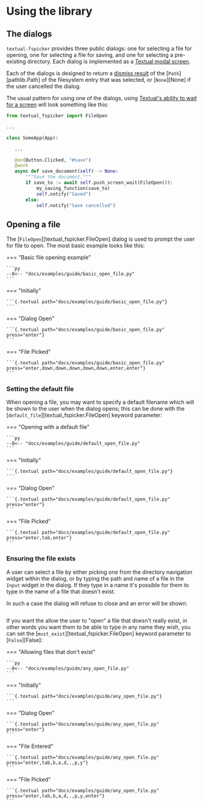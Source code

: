 # Using the library

## The dialogs

`textual-fspicker` provides three public dialogs: one for selecting a file
for opening, one for selecting a file for saving, and one for selecting a
pre-existing directory. Each dialog is implemented as a [Textual modal
screen](https://textual.textualize.io/guide/screens/#modal-screens).

Each of the dialogs is designed to return a [dismiss
result](https://textual.textualize.io/guide/screens/#returning-data-from-screens)
of the [`Path`][pathlib.Path] of the filesystem entry that was selected, or
[`None`][None] if the user cancelled the dialog.

The usual pattern for using one of the dialogs, using [Textual's ability to
wait for a
screen](https://textual.textualize.io/guide/screens/#waiting-for-screens)
will look something like this:

```python
from textual_fspicker import FileOpen

...

class SomeApp(App):

   ...

   @on(Button.Clicked, "#save")
   @work
   async def save_document(self) -> None:
       """Save the document."""
       if save_to := await self.push_screen_wait(FileOpen()):
           my_saving_function(save_to)
           self.notify("Saved")
       else:
           self.notify("Save cancelled")
```

## Opening a file

The [`FileOpen`][textual_fspicker.FileOpen] dialog is used to prompt the user for file to
open. The most basic example looks like this:

=== "Basic file opening example"

    ```py
    --8<-- "docs/examples/guide/basic_open_file.py"
    ```

=== "Initially"

    ```{.textual path="docs/examples/guide/basic_open_file.py"}
    ```

=== "Dialog Open"

    ```{.textual path="docs/examples/guide/basic_open_file.py" press="enter"}
    ```

=== "File Picked"

    ```{.textual path="docs/examples/guide/basic_open_file.py" press="enter,down,down,down,down,down,enter,enter"}
    ```

### Setting the default file

When opening a file, you may want to specify a default filename which will
be shown to the user when the dialog opens; this can be done with the
[`default_file`][textual_fspicker.FileOpen] keyword parameter:

=== "Opening with a default file"

    ```py
    --8<-- "docs/examples/guide/default_open_file.py"
    ```

=== "Initially"

    ```{.textual path="docs/examples/guide/default_open_file.py"}
    ```

=== "Dialog Open"

    ```{.textual path="docs/examples/guide/default_open_file.py" press="enter"}
    ```

=== "File Picked"

    ```{.textual path="docs/examples/guide/default_open_file.py" press="enter,tab,enter"}
    ```

### Ensuring the file exists

A user can select a file by either picking one from the directory navigation
widget within the dialog, or by typing the path and name of a file in the
`Input` widget in the dialog. If they type in a name it's possible for them
to type in the name of a file that doesn't exist.

In such a case the dialog will refuse to close and an error will be shown:

```{.textual path="docs/examples/guide/basic_open_file.py" press="enter,tab,b,a,d,.,p,y,enter"}
```

If you want the allow the user to "open" a file that doesn't really exist,
in other words you want them to be able to type in any name they wish, you
can set the [`must_exist`][textual_fspicker.FileOpen] keyword parameter to
[`False`][False]:

=== "Allowing files that don't exist"

    ```py
    --8<-- "docs/examples/guide/any_open_file.py"
    ```

=== "Initially"

    ```{.textual path="docs/examples/guide/any_open_file.py"}
    ```

=== "Dialog Open"

    ```{.textual path="docs/examples/guide/any_open_file.py" press="enter"}
    ```

=== "File Entered"

    ```{.textual path="docs/examples/guide/any_open_file.py" press="enter,tab,b,a,d,.,p,y"}
    ```

=== "File Picked"

    ```{.textual path="docs/examples/guide/any_open_file.py" press="enter,tab,b,a,d,.,p,y,enter"}
    ```

[//]: # (using.md ends here)

